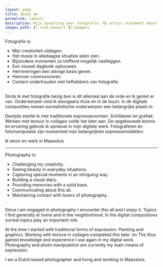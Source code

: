 ```yaml
---
layout: page
title: About me
permalink: /about/
description: Mijn opvatting over fotografie. My artist statement about photography.
images_path: {{ site.baseurl }}/images/
---
```


Fotografie is:

* Mijn creativiteit uitdagen.
* Het mooie in alledaagse situaties laten zien.
* Bijzondere momenten zo treffend mogelijk vastleggen.
* Een visueel dagboek opbouwen.
* Herinneringen een stevige basis geven.
* Hierover communiceren. 
* Contact onderhouden met liefhebbers van fotografie.


<br>
Sinds ik met fotografie bezig ben is dit allemaal aan de orde en ik geniet er van. Onderwerpen vind ik doorgaans thuis en in de buurt. In de digitale composities nemen surrealistische onderwerpen een belangrijke plaats in. 

Destijds startte ik met traditionele expressievormen. Schilderen en grafiek. Werken met textuur in collages vulde het later aan. De opgebouwde kennis en ervaring gebruik ik opnieuw in mijn digitale werk. Fotograferen en fotomanipulatie zijn momenteel mijn belangrijkste expressiemiddelen.

Ik woon en werk in Maassluis

<hr>

Photography is:

* Challenging my creativity. 
* Seeing beauty in everyday situations. 
* Capturing special moments in an intriguing way. 
* Building a visual diary. 
* Providing memories with a solid base. 
* Communicating about this all. 
* Maintaining contact with lovers of photography. 


<br>
Since I am engaged in photography I encounter this all and I enjoy it. Topics I find generally at home and in the neighborhood. In the digital compositions surreal topics play an important role. 

At the time I started with traditional forms of expression. Painting and graphics. Working with texture in collages completed this later. on The thus gained knowledge and experience I use again in my digital work. Photography and photo manipulation are currently my main means of expression.

I am a Dutch based photographer and living and working in Maassluis.

